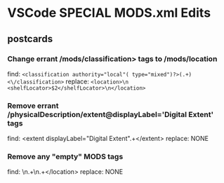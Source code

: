 # VSCode SPECIAL MODS.xml Edits

## postcards

### Change errant /mods/classification> tags to /mods/location

find: `<classification authority="local"( type="mixed")?>(.+)<\/classification>`
replace: `<location>\n  <shelfLocator>$2</shelfLocator>\n</location>`  

### Remove errant /physicalDescription/extent@displayLabel='Digital Extent' tags

find: <extent displayLabel="Digital Extent".+<\/extent>
replace: NONE

### Remove any "empty" MODS tags

find: <location>\n.+<shelfLocator></shelfLocator>\n.+<\/location>
replace: NONE

